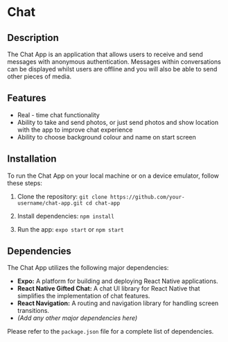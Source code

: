#  Chat
## Description
The Chat App is an application that allows users to receive and send messages with anonymous authentication. Messages within conversations can be displayed whilst users are offline and you will also be able to send other pieces of media.

## Features
- Real - time chat functionality
- Ability to take and send photos, or just send photos and show location with the app to improve chat experience
- Ability to choose background colour and name on start screen

## Installation
To run the Chat App on your local machine or on a device emulator, follow these steps:

1. Clone the repository:
``` git clone https://github.com/your-username/chat-app.git cd chat-app ```

1. Install dependencies:
``` npm install ```

1. Run the app:
``` expo start ``` or  ``` npm start ```

## Dependencies
The Chat App utilizes the following major dependencies:

- **Expo:** A platform for building and deploying React Native applications.
- **React Native Gifted Chat:** A chat UI library for React Native that simplifies the implementation of chat features.
- **React Navigation:** A routing and navigation library for handling screen transitions.
- *(Add any other major dependencies here)*

Please refer to the `package.json` file for a complete list of dependencies.
